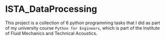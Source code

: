 # ISTA_DataProcessing

This project is a collection of 6 python programming tasks that I did as part of my university course `Python for Engineers`, which is part of the Institute of Fluid Mechanics and Technical Acoustics.